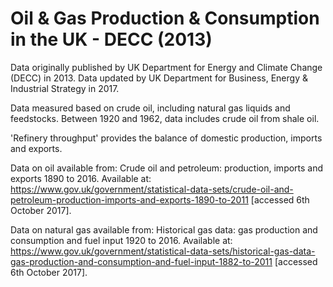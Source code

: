 # Oil & Gas Production & Consumption in the UK - DECC (2013)

Data originally published by UK Department for Energy and Climate Change (DECC) in 2013. Data updated by UK Department for Business, Energy & Industrial Strategy in 2017.

Data measured based on crude oil, including natural gas liquids and feedstocks. Between 1920 and 1962, data includes crude oil from shale oil.

'Refinery throughput' provides the balance of domestic production, imports and exports.

Data on oil available from: Crude oil and petroleum: production, imports and exports 1890 to 2016. Available at: https://www.gov.uk/government/statistical-data-sets/crude-oil-and-petroleum-production-imports-and-exports-1890-to-2011 [accessed 6th October 2017].

Data on natural gas available from: Historical gas data: gas production and consumption and fuel input 1920 to 2016. Available at: https://www.gov.uk/government/statistical-data-sets/historical-gas-data-gas-production-and-consumption-and-fuel-input-1882-to-2011 [accessed 6th October 2017].